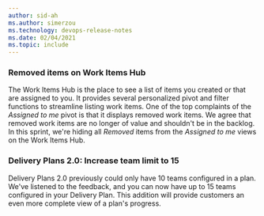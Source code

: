 ```yaml
---
author: sid-ah
ms.author: simerzou
ms.technology: devops-release-notes
ms.date: 02/04/2021
ms.topic: include
---
```


### Removed items on Work Items Hub

The Work Items Hub is the place to see a list of items you created or that are assigned to you. It provides several personalized pivot and filter functions to streamline listing work items. One of the top complaints of the *Assigned to me* pivot is that it displays removed work items. We agree that removed work items are no longer of value and shouldn't be in the backlog. In this sprint, we're hiding all *Removed* items from the *Assigned to me* views on the Work Items Hub.

### Delivery Plans 2.0: Increase team limit to 15

Delivery Plans 2.0 previously could only have 10 teams configured in a plan. We've listened to the feedback, and you can now have up to 15 teams configured in your Delivery Plan. This addition will provide customers an even more complete view of a plan's progress.